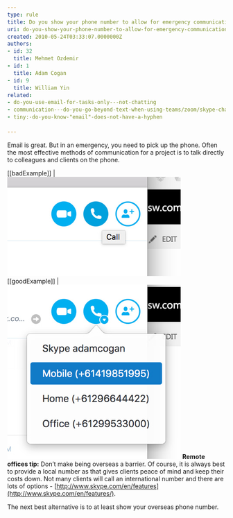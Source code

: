 ```yaml
---
type: rule
title: Do you show your phone number to allow for emergency communication?
uri: do-you-show-your-phone-number-to-allow-for-emergency-communication
created: 2010-05-24T03:33:07.0000000Z
authors:
- id: 32
  title: Mehmet Ozdemir
- id: 1
  title: Adam Cogan
- id: 9
  title: William Yin
related:
- do-you-use-email-for-tasks-only---not-chatting
- communication---do-you-go-beyond-text-when-using-teams/zoom/skype-chat
- tiny:-do-you-know-"email"-does-not-have-a-hyphen

---
```


Email is great. But in an emergency, you need to pick up the phone. Often the most effective methods of communication for a project is to talk directly to colleagues and clients on the phone.

 
[[badExample]]
| ![can't call a phone number](skype-phonenumber-bad.jpg)
[[goodExample]]
| ![Able to call phone numbers](skype-phonenumber-good.jpg)
**Remote offices tip:** Don’t make being overseas a barrier. Of course, it is always best to provide a local number as that gives clients peace of mind and keep their costs down. Not many clients will call an international number and there are lots of options - [http://www.skype.com/en/features](http://www.skype.com/en/features/).

The next best alternative is to at least show your overseas phone number.
